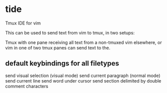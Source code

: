 # tide

Tmux IDE for vim

This can be used to send text from vim to tmux, in two setups:

Tmux with one pane receiving all text from a non-tmuxed vim elsewhere, or
vim in one of two tmux panes can send text to the.

## default keybindings for all filetypes

<F9> send visual selection (visual mode)
<F9> send current paragraph (normal mode)
<F8> send current line
<F7> send word under cursor
<F4> send section delimited by double comment characters
